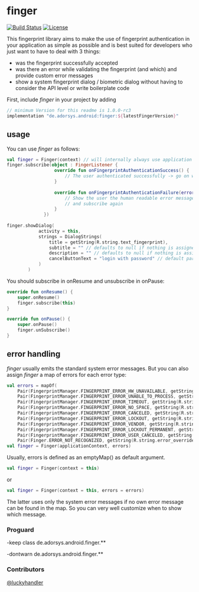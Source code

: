 # finger

[![Build Status](https://travis-ci.org/adorsys/fingerprint-android.svg?branch=master)](https://travis-ci.org/adorsys/fingerprint-android)
[![License](https://img.shields.io/badge/License-Apache%202.0-blue.svg)](https://opensource.org/licenses/Apache-2.0)

This fingerprint library aims to make the use of fingerprint authentication in your application as simple as possible and is best suited for developers who just want to have to deal with 3 things:

* was the fingerprint successfully accepted
* was there an error while validating the fingerprint (and which) and provide custom error messages
* show a system fingerprint dialog / biometric dialog without having to consider the API level or write boilerplate code

First, include _finger_ in your project by adding
  ````groovy
  // minimum Version for this readme is 1.0.0-rc3
implementation "de.adorsys.android:finger:${latestFingerVersion}"
````

## usage
You can use _finger_ as follows:

```` kotlin 
val finger = Finger(context) // will internally always use application context
finger.subscribe(object : FingerListener {
                  override fun onFingerprintAuthenticationSuccess() {
                      // The user authenticated successfully -> go on with your logic
                  }
                  
                  override fun onFingerprintAuthenticationFailure(errorMessage: String, errorCode: Int) {
                      // Show the user the human readable error message and use the error code if necessary 
                      // and subscribe again
                  }
              })
              
finger.showDialog(
            activity = this,
            strings = DialogStrings(
                title = getString(R.string.text_fingerprint),  
                subtitle = "" // defaults to null if nothing is assigned    
                description = "" // defaults to null if nothing is assigned
                cancelButtonText = "login with password" // default parameter is android.R.cancel 
            )                         
        )
````

You should subscribe in onResume and unsubscribe in onPause:
````kotlin
override fun onResume() {
    super.onResume()
    finger.subscribe(this)
}

override fun onPause() {
    super.onPause()
    finger.unSubscribe()
}
````

##  error handling
_finger_ usually emits the standard system error messages. But you can also assign _finger_ a map of errors for each error type:
 
```` kotlin
val errors = mapOf(
	Pair(FingerprintManager.FINGERPRINT_ERROR_HW_UNAVAILABLE, getString(R.string.error_override_hw_unavailable)),
	Pair(FingerprintManager.FINGERPRINT_ERROR_UNABLE_TO_PROCESS, getString(R.string.error_override_unable_to_process)),
	Pair(FingerprintManager.FINGERPRINT_ERROR_TIMEOUT, getString(R.string.error_override_error_timeout)),
	Pair(FingerprintManager.FINGERPRINT_ERROR_NO_SPACE, getString(R.string.error_override_no_space)),
	Pair(FingerprintManager.FINGERPRINT_ERROR_CANCELED, getString(R.string.error_override_canceled)),
	Pair(FingerprintManager.FINGERPRINT_ERROR_LOCKOUT, getString(R.string.error_override_lockout)),
	Pair(FingerprintManager.FINGERPRINT_ERROR_VENDOR, getString(R.string.error_override_vendor)),
	Pair(FingerprintManager.FINGERPRINT_ERROR_LOCKOUT_PERMANENT, getString(R.string.error_override_lockout_permanent)),
	Pair(FingerprintManager.FINGERPRINT_ERROR_USER_CANCELED, getString(R.string.error_override_user_cancel)),
	Pair(Finger.ERROR_NOT_RECOGNIZED, getString(R.string.error_override_not_recognized)))
val finger = Finger(applicationContext, errors)
````

Usually, errors is defined as an emptyMap() as default argument.
   
```` kotlin
val finger = Finger(context = this)
````
or

```` kotlin
val finger = Finger(context = this, errors = errors)
````
The latter uses only the system error messages if no own error message can be found in the map. So you can very well customize when to show which message.



### Proguard
-keep class de.adorsys.android.finger.**

-dontwarn de.adorsys.android.finger.**

### Contributors
[@luckyhandler](https://github.com/luckyhandler)
